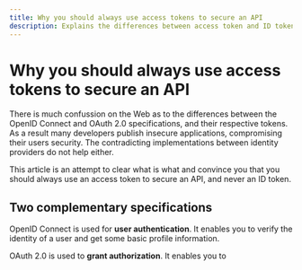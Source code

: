 ```yaml
---
title: Why you should always use access tokens to secure an API
description: Explains the differences between access token and ID token and why the later should never be used to secure an API.
---
```


# Why you should always use access tokens to secure an API

There is much confussion on the Web as to the differences between the OpenID Connect and OAuth 2.0 specifications, and their respective tokens. As a result many developers publish insecure applications, compromising their users security. The contradicting implementations between identity providers do not help either.

This article is an attempt to clear what is what and convince you that you should always use an access token to secure an API, and never an ID token.

## Two complementary specifications

OpenID Connect is used for __user authentication__. It enables you to verify the identity of a user and get some basic profile information.

OAuth 2.0 is used to __grant authorization__. It enables you to 